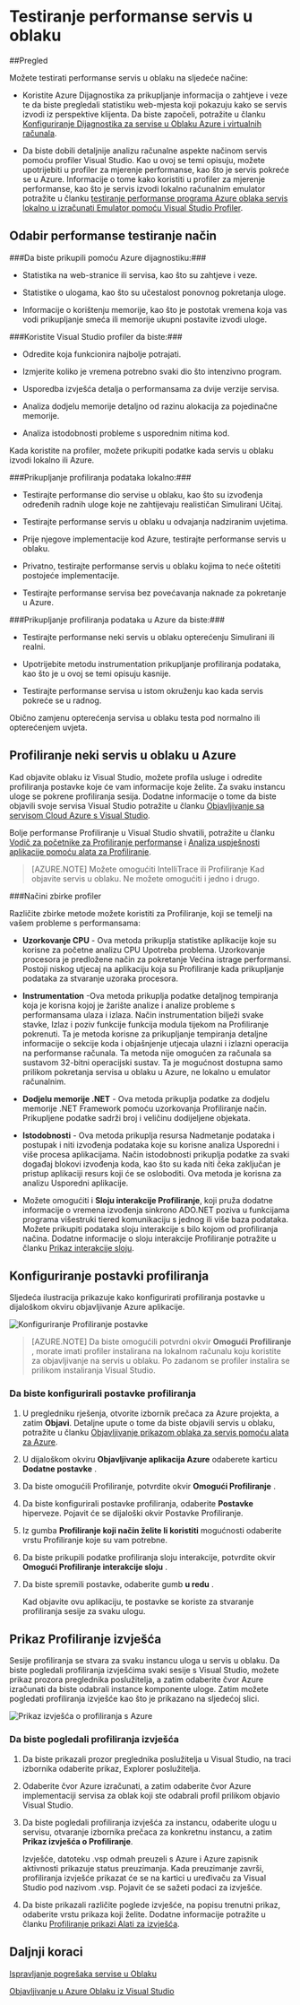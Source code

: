<properties 
   pageTitle="Testiranje performanse servis u oblaku | Microsoft Azure"
   description="Testirajte performanse neki servis u oblaku pomoću profiler Visual Studio"
   services="visual-studio-online"
   documentationCenter="n/a"
   authors="TomArcher"
   manager="douge"
   editor="" />
<tags 
   ms.service="visual-studio-online"
   ms.devlang="multiple"
   ms.topic="article"
   ms.tgt_pltfrm="multiple"
   ms.workload="na"
   ms.date="08/15/2016"
   ms.author="tarcher" />


# <a name="testing-the-performance-of-a-cloud-service"></a>Testiranje performanse servis u oblaku 

##<a name="overview"></a>Pregled

Možete testirati performanse servis u oblaku na sljedeće načine:

- Koristite Azure Dijagnostika za prikupljanje informacija o zahtjeve i veze te da biste pregledali statistiku web-mjesta koji pokazuju kako se servis izvodi iz perspektive klijenta. Da biste započeli, potražite u članku [Konfiguriranje Dijagnostika za servise u Oblaku Azure i virtualnih računala]( http://go.microsoft.com/fwlink/p/?LinkId=623009).

- Da biste dobili detaljnije analizu računalne aspekte načinom servis pomoću profiler Visual Studio. Kao u ovoj se temi opisuju, možete upotrijebiti u profiler za mjerenje performanse, kao što je servis pokreće se u Azure. Informacije o tome kako koristiti u profiler za mjerenje performanse, kao što je servis izvodi lokalno računalnim emulator potražite u članku [testiranje performanse programa Azure oblaka servis lokalno u izračunati Emulator pomoću Visual Studio Profiler](http://go.microsoft.com/fwlink/p/?LinkId=262845).



## <a name="choosing-a-performance-testing-method"></a>Odabir performanse testiranje način

###<a name="use-azure-diagnostics-to-collect"></a>Da biste prikupili pomoću Azure dijagnostiku:###

- Statistika na web-stranice ili servisa, kao što su zahtjeve i veze.

- Statistike o ulogama, kao što su učestalost ponovnog pokretanja uloge.

- Informacije o korištenju memorije, kao što je postotak vremena koja vas vodi prikupljanje smeća ili memorije ukupni postavite izvodi uloge.

###<a name="use-the-visual-studio-profiler-to"></a>Koristite Visual Studio profiler da biste:###

- Odredite koja funkcionira najbolje potrajati.

- Izmjerite koliko je vremena potrebno svaki dio što intenzivno program.

- Usporedba izvješća detalja o performansama za dvije verzije servisa.

- Analiza dodjelu memorije detaljno od razinu alokacija za pojedinačne memorije.

- Analiza istodobnosti probleme s usporednim nitima kod.

Kada koristite na profiler, možete prikupiti podatke kada servis u oblaku izvodi lokalno ili Azure.

###<a name="collect-profiling-data-locally-to"></a>Prikupljanje profiliranja podataka lokalno:###

- Testirajte performanse dio servise u oblaku, kao što su izvođenja određenih radnih uloge koje ne zahtijevaju realističan Simulirani Učitaj.

- Testirajte performanse servis u oblaku u odvajanja nadziranim uvjetima.

- Prije njegove implementacije kod Azure, testirajte performanse servis u oblaku.

- Privatno, testirajte performanse servis u oblaku kojima to neće oštetiti postojeće implementacije.

- Testirajte performanse servisa bez povećavanja naknade za pokretanje u Azure.

###<a name="collect-profiling-data-in-azure-to"></a>Prikupljanje profiliranja podataka u Azure da biste:###

- Testirajte performanse neki servis u oblaku opterećenju Simulirani ili realni.

- Upotrijebite metodu instrumentation prikupljanje profiliranja podataka, kao što je u ovoj se temi opisuju kasnije.

- Testirajte performanse servisa u istom okruženju kao kada servis pokreće se u radnog.

Obično zamjenu opterećenja servisa u oblaku testa pod normalno ili opterećenjem uvjeta.

## <a name="profiling-a-cloud-service-in-azure"></a>Profiliranje neki servis u oblaku u Azure

Kad objavite oblaku iz Visual Studio, možete profila usluge i odredite profiliranja postavke koje će vam informacije koje želite. Za svaku instancu uloge se pokrene profiliranja sesija. Dodatne informacije o tome da biste objavili svoje servisa Visual Studio potražite u članku [Objavljivanje sa servisom Cloud Azure s Visual Studio](https://msdn.microsoft.com/library/azure/ee460772.aspx).

Bolje performanse Profiliranje u Visual Studio shvatili, potražite u članku [Vodič za početnike za Profiliranje performanse](https://msdn.microsoft.com/library/azure/ms182372.aspx) i [Analiza uspješnosti aplikacije pomoću alata za Profiliranje](https://msdn.microsoft.com/library/azure/z9z62c29.aspx).

>[AZURE.NOTE] Možete omogućiti IntelliTrace ili Profiliranje Kad objavite servis u oblaku. Ne možete omogućiti i jedno i drugo.

###<a name="profiler-collection-methods"></a>Načini zbirke profiler

Različite zbirke metode možete koristiti za Profiliranje, koji se temelji na vašem probleme s performansama:

- **Uzorkovanje CPU** - Ova metoda prikuplja statistike aplikacije koje su korisne za početne analizu CPU Upotreba problema. Uzorkovanje procesora je predložene način za pokretanje Većina istrage performansi. Postoji niskog utjecaj na aplikaciju koja su Profiliranje kada prikupljanje podataka za stvaranje uzoraka procesora.

- **Instrumentation** -Ova metoda prikuplja podatke detaljnog tempiranja koja je korisna kojoj je žarište analize i analize probleme s performansama ulaza i izlaza. Način instrumentation bilježi svake stavke, Izlaz i poziv funkcije funkcija modula tijekom na Profiliranje pokrenuti. Ta je metoda korisne za prikupljanje tempiranja detaljne informacije o sekcije koda i objašnjenje utjecaja ulazni i izlazni operacija na performanse računala. Ta metoda nije omogućen za računala sa sustavom 32-bitni operacijski sustav. Ta je mogućnost dostupna samo prilikom pokretanja servisa u oblaku u Azure, ne lokalno u emulator računalnim.

- **Dodjelu memorije .NET** - Ova metoda prikuplja podatke za dodjelu memorije .NET Framework pomoću uzorkovanja Profiliranje način. Prikupljene podatke sadrži broj i veličinu dodijeljene objekata.

- **Istodobnosti** - Ova metoda prikuplja resursa Nadmetanje podataka i postupak i niti izvođenja podataka koje su korisne analiza Usporedni i više procesa aplikacijama. Način istodobnosti prikuplja podatke za svaki događaj blokovi izvođenja koda, kao što su kada niti čeka zaključan je pristup aplikaciji resurs koji će se osloboditi. Ova metoda je korisna za analizu Usporedni aplikacije.

- Možete omogućiti i **Sloju interakcije Profiliranje**, koji pruža dodatne informacije o vremena izvođenja sinkrono ADO.NET poziva u funkcijama programa višestruki tiered komunikaciju s jednog ili više baza podataka. Možete prikupiti podataka sloju interakcije s bilo kojom od profiliranja načina. Dodatne informacije o sloju interakcije Profiliranje potražite u članku [Prikaz interakcije sloju](https://msdn.microsoft.com/library/azure/dd557764.aspx).

## <a name="configuring-profiling-settings"></a>Konfiguriranje postavki profiliranja

Sljedeća ilustracija prikazuje kako konfigurirati profiliranja postavke u dijaloškom okviru objavljivanje Azure aplikacije.

![Konfiguriranje Profiliranje postavke](./media/vs-azure-tools-performance-profiling-cloud-services/IC526984.png)

>[AZURE.NOTE] Da biste omogućili potvrdni okvir **Omogući Profiliranje** , morate imati profiler instalirana na lokalnom računalu koju koristite za objavljivanje na servis u oblaku. Po zadanom se profiler instalira se prilikom instaliranja Visual Studio.

### <a name="to-configure-profiling-settings"></a>Da biste konfigurirali postavke profiliranja

1. U pregledniku rješenja, otvorite izbornik prečaca za Azure projekta, a zatim **Objavi**. Detaljne upute o tome da biste objavili servis u oblaku, potražite u članku [Objavljivanje prikazom oblaka za servis pomoću alata za Azure](http://go.microsoft.com/fwlink/p?LinkId=623012).

1. U dijaloškom okviru **Objavljivanje aplikacija Azure** odaberete karticu **Dodatne postavke** .

1. Da biste omogućili Profiliranje, potvrdite okvir **Omogući Profiliranje** .

1. Da biste konfigurirali postavke profiliranja, odaberite **Postavke** hiperveze. Pojavit će se dijaloški okvir Postavke Profiliranje.

1. Iz gumba **Profiliranje koji način želite li koristiti** mogućnosti odaberite vrstu Profiliranje koje su vam potrebne.

1. Da biste prikupili podatke profiliranja sloju interakcije, potvrdite okvir **Omogući Profiliranje interakcije sloju** .

1. Da biste spremili postavke, odaberite gumb **u redu** .

    Kad objavite ovu aplikaciju, te postavke se koriste za stvaranje profiliranja sesije za svaku ulogu.

## <a name="viewing-profiling-reports"></a>Prikaz Profiliranje izvješća

Sesije profiliranja se stvara za svaku instancu uloga u servis u oblaku. Da biste pogledali profiliranja izvješćima svaki sesije s Visual Studio, možete prikaz prozora preglednika poslužitelja, a zatim odaberite čvor Azure izračunati da biste odabrali instance komponente uloge. Zatim možete pogledati profiliranja izvješće kao što je prikazano na sljedećoj slici.

![Prikaz izvješća o profiliranja s Azure](./media/vs-azure-tools-performance-profiling-cloud-services/IC748914.png)

### <a name="to-view-profiling-reports"></a>Da biste pogledali profiliranja izvješća

1. Da biste prikazali prozor preglednika poslužitelja u Visual Studio, na traci izbornika odaberite prikaz, Explorer poslužitelja.

1. Odaberite čvor Azure izračunati, a zatim odaberite čvor Azure implementaciji servisa za oblak koji ste odabrali profil prilikom objavio Visual Studio.

1. Da biste pogledali profiliranja izvješća za instancu, odaberite ulogu u servisu, otvaranje izbornika prečaca za konkretnu instancu, a zatim **Prikaz izvješća o Profiliranje**.

    Izvješće, datoteku .vsp odmah preuzeli s Azure i Azure zapisnik aktivnosti prikazuje status preuzimanja. Kada preuzimanje završi, profiliranja izvješće prikazat će se na kartici u uređivaču za Visual Studio pod nazivom <Role name> _<Instance Number>_ <identifier>.vsp. Pojavit će se sažeti podaci za izvješće.

1. Da biste prikazali različite poglede izvješće, na popisu trenutni prikaz, odaberite vrstu prikaza koji želite. Dodatne informacije potražite u članku [Profiliranje prikazi Alati za izvješća](https://msdn.microsoft.com/library/azure/bb385755.aspx).

## <a name="next-steps"></a>Daljnji koraci

[Ispravljanje pogrešaka servise u Oblaku](https://msdn.microsoft.com/library/azure/ee405479.aspx)

[Objavljivanje u Azure Oblaku iz Visual Studio](https://msdn.microsoft.com/library/azure/ee460772.aspx)

